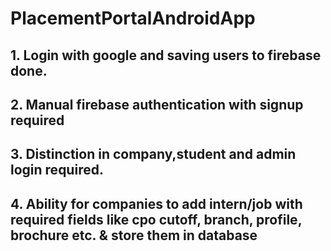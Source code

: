 # PlacementPortalAndroidApp

## 1. Login with google and saving users to firebase done.
## 2. Manual firebase authentication with signup required
## 3. Distinction in company,student and admin login required.
## 4. Ability for companies to add intern/job with required fields like cpo cutoff, branch, profile, brochure etc. & store them in database 

